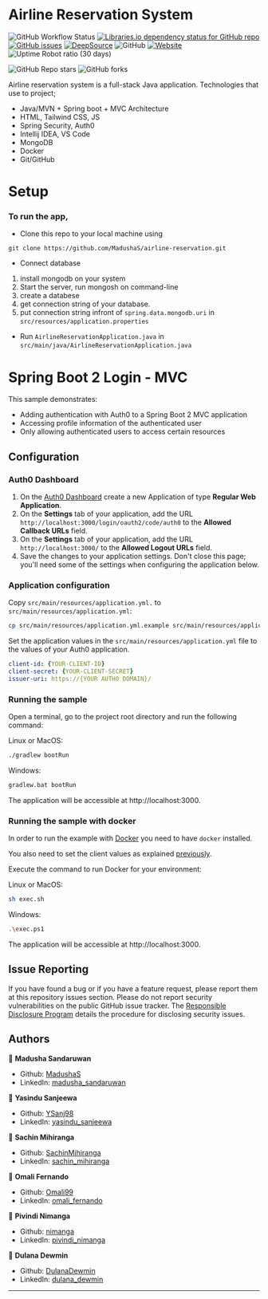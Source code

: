 # Airline Reservation System 

![GitHub Workflow Status](https://img.shields.io/github/actions/workflow/status/madushas/airline-reservation/docker-image.yml)
[![Libraries.io dependency status for GitHub repo](https://img.shields.io/librariesio/github/madushas/airline-reservation)](https://libraries.io/github/MadushaS/airline-reservation)
[![GitHub issues](https://img.shields.io/github/issues/madushas/airline-reservation)](https://github.com/madushas/airline-reservation/issues)
[![DeepSource](https://deepsource.io/gh/MadushaS/airline-reservation.svg/?label=active+issues&show_trend=true&token=nn1OYtL-R9ZnXO7bJQmapzzD)](https://deepsource.io/gh/MadushaS/airline-reservation/?ref=repository-badge)
![GitHub](https://img.shields.io/github/license/madushas/airline-reservation)
[![Website](https://img.shields.io/website?label=Live-demo&up_message=online&url=http%3A%2F%2Fmyplods.herokuapp.com%2F)](http://myplods.herokuapp.com/)
![Uptime Robot ratio (30 days)](https://img.shields.io/uptimerobot/ratio/m793515192-1e0ed5bd4c491afc85c8b1ab)

![GitHub Repo stars](https://img.shields.io/github/stars/madushas/airline-reservation?style=social)
![GitHub forks](https://img.shields.io/github/forks/madushas/airline-reservation?style=social)

Airline reservation system is a full-stack Java application. 
Technologies that use to project;

- Java/MVN  + Spring boot + MVC Architecture
- HTML, Tailwind CSS, JS
- Spring Security, Auth0
- Intellij IDEA, VS Code
- MongoDB
- Docker
- Git/GitHub


# Setup

### To run the app,

- Clone this repo to your local machine using
```git
git clone https://github.com/MadushaS/airline-reservation.git
```
- Connect database 
1. install mongodb on your system
1. Start the server, run mongosh on command-line
1. create a databese
1. get connection string of your database.
1. put connection string infront of `spring.data.mongodb.uri` in `src/resources/application.properties`

- Run `AirlineReservationApplication.java` in `src/main/java/AirlineReservationApplication.java`


# Spring Boot 2 Login - MVC

This sample demonstrates:

- Adding authentication with Auth0 to a Spring Boot 2 MVC application
- Accessing profile information of the authenticated user
- Only allowing authenticated users to access certain resources

## Configuration

### Auth0 Dashboard
1. On the [Auth0 Dashboard](https://manage.auth0.com/#/clients) create a new Application of type **Regular Web Application**.
1. On the **Settings** tab of your application, add the URL `http://localhost:3000/login/oauth2/code/auth0` to the **Allowed Callback URLs** field.
1. On the **Settings** tab of your application, add the URL `http://localhost:3000/` to the **Allowed Logout URLs** field.
1. Save the changes to your application settings. Don't close this page; you'll need some of the settings when configuring the application below.

### Application configuration

Copy `src/main/resources/application.yml.` to `src/main/resources/application.yml`:

```bash
cp src/main/resources/application.yml.example src/main/resources/application.yml
```

Set the application values in the `src/main/resources/application.yml` file to the values of your Auth0 application.

```yaml
client-id: {YOUR-CLIENT-ID}
client-secret: {YOUR-CLIENT-SECRET}
issuer-uri: https://{YOUR AUTH0 DOMAIN}/
```

### Running the sample

Open a terminal, go to the project root directory and run the following command:

Linux or MacOS:

```bash
./gradlew bootRun
```

Windows:

```bash
gradlew.bat bootRun 
```

The application will be accessible at http://localhost:3000.

### Running the sample with docker

In order to run the example with [Docker](https://docs.docker.com/install/) you need to have `docker` installed.

You also need to set the client values as explained [previously](#application-configuration).

Execute the command to run Docker for your environment:

Linux or MacOS:

```bash
sh exec.sh
```

Windows:

```bash
.\exec.ps1
```

The application will be accessible at http://localhost:3000.

## Issue Reporting

If you have found a bug or if you have a feature request, please report them at this repository issues section. Please do not report security vulnerabilities on the public GitHub issue tracker. The [Responsible Disclosure Program](https://auth0.com/whitehat) details the procedure for disclosing security issues.


## Authors

👤 **Madusha Sandaruwan**

-   Github: [MadushaS](https://github.com/MadushaS)
-   LinkedIn: [madusha_sandaruwan](https://linkedin.com/in/madushasandaruwan)


👤 **Yasindu Sanjeewa**

-   Github: [YSanj98](https://github.com/YSanj98)
-   LinkedIn: [yasindu_sanjeewa](https://www.linkedin.com/in/yasindu-sanjeewa-a79783202)


👤 **Sachin Mihiranga**

-   Github: [SachinMihiranga](https://github.com/SachinMihiranga)
-   LinkedIn: [sachin_mihiranga](https://www.linkedin.com/in/sachin-mihiranga-644608255)


👤 **Omali Fernando**

-   Github: [Omali99](https://github.com/Omali99)
-   LinkedIn: [omali_fernando](https://www.linkedin.com/in/omali-fernando-04723124a)

👤 **Pivindi Nimanga**

-   Github: [nimanga](https://github.com/nimanga-cs19019)
-   LinkedIn: [pivindi_nimanga](https://www.linkedin.com/in/pivindi-nimanga-985713250)


👤 **Dulana Dewmin**

-   Github: [DulanaDewmin](https://github.com/DulanaDewmin)
-   LinkedIn: [dulana_dewmin](https://www.linkedin.com/in/hewa-dehigahawaththage-dulana-dewmin-0788b21b9)


---
